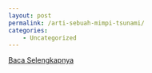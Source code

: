 ```yaml
---
layout: post
permalink: /arti-sebuah-mimpi-tsunami/
categories:
    - Uncategorized
---
```


[Baca Selengkapnya](/04)
